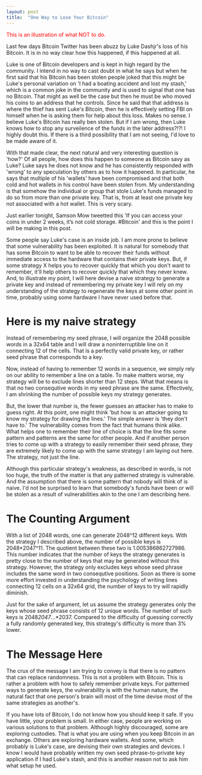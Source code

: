 ```yaml
---
layout: post
title:  "One Way to Lose Your Bitcoin"
---
```


<span style="color:red">This is an illustration of what NOT to do.</span>

Last few days Bitcoin Twitter has been abuzz by Luke Dashjr's loss of his Bitcoin. It is in no way clear how this happened, if this happened at all.

Luke is one of Bitcoin developers and is kept in high regard by the community. I intend in no way to cast doubt in what he says but when he first said that his Bitcoin has been stolen people joked that this might be Luke's personal variation on 'I had a boating accident and lost my stash,' which is a common joke in the community and is used to signal that one has no Bitcoin. That might as well be the case but then he must be who moved his coins to an address that he controls. Since he said that that address is where the thief has sent Luke's Bitcoin, then he is effectively setting FBI on himself when he is asking them for help about this loss. Makes no sense. I believe Luke's Bitcoin has really ben stolen. But if I am wrong, then Luke knows how to stop any surveilence of the funds in the later address?!?! I highly doubt this. If there is a third possibility that I am not seeing, I'd love to be made aware of it.

With that made clear, the next natural and very interesting question is 'how?' Of all people, how does this happen to someone as Bitcoin savy as Luke? Luke says he does not know and he has consistently responded with 'wrong' to any speculation by others as to how it happened. In particular, he says that multiple of his 'wallets' have been compromised and that both cold and hot wallets in his control have been stolen from. My understanding is that somehow the individual or group that stole Luke's funds managed to do so from more than one private key. That is, from at least one private key not associated with a hot wallet. This is very scary.

Just earlier tonight, Samson Mow tweetted this 'If you can access your coins in under 2 weeks, it’s not cold storage. #Bitcoin' and this is the point I will be making in this post.

Some people say Luke's case is an inside job. I am more prone to believe that some vulnerability has been exploited. It is natural for somebody that has some Bitcoin to want to be able to recover their funds without immediate access to the hardware that contains their private keys. But, if some strategy X helps you to recover quickly that which you don't want to remember, it'll help others to recover quickly that which they never knew. And, to illustrate my point, I will here devise a naive strategy to generate a private key and instead of remembering my private key I will rely on my understanding of the strategy to regenerate the keys at some other point in time, probably using some hardware I have never used before that.

Here is my naive strategy
=========================
Instead of remembering my seed phrase, I will organize the 2048 possible words in a 32x64 table and I will draw a noninterruptible line on it connecting 12 of the cells. That is a perfectly valid private key, or rather seed phrase that corresponds to a key.

Now, instead of having to remember 12 words in a sequence, we simply rely on our ability to remember a line on a table. To make matters worse, my strategy will be to exclude lines shorter than 12 steps. What that means is that no two consequtive words in my seed phrase are the same. Effectively, I am shrinking the number of possible keys my strategy generates.

But, the lower that number is, the fewer guesses an attacker has to make to guess right. At this point, one might think 'but how is an attacker going to know my strategy for drawing the lines.' The simple answer is 'they don't have to.' The vulnerability comes from the fact that humans think alike. What helps one to remember their line of choice is that the line fits some pattern and patterns are the same for other people. And if another person tries to come up with a strategy to easily remember their seed phrase, they are extremely likely to come up with the same strategy I am laying out here. The strategy, not just the line.

Although this particular strategy's weakness, as described in words, is not too huge, the truth of the matter is that any patterned strategy is vulnerable. And the assumption that there is some pattern that nobody will think of is naive. I'd not be surprised to learn that somebody's funds have been or will be stolen as a result of vulnerabilities akin to the one I am describing here.

The Counting Argument
=====================

With a list of 2048 words, one can generate 2048^12 different keys. With the strategy I described above, the number of possible keys is 2048*2047^11. The quotient between these two is 1.005386862727986. This number indicates that the number of keys the strategy generates is pretty close to the number of keys that may be generated without this strategy. However, the strategy only excludes keys whose seed phrase includes the same word in two consequtive positions. Soon as there is some more effort invested in understanding the psychology of writing lines connecting 12 cells on a 32x64 grid, the number of keys to try will rapidly diminish.

Just for the sake of argument, let us assume the strategy generates only the keys whose seed phrase consists of 12 unique words. The number of such keys is 2048*2047*...*2037. Compared to the difficulty of guessing correctly a fully randomly generated key, this strategy's difficulty is more than 3% lower.

The Message Here
======================

The crux of the message I am trying to convey is that there is no pattern that can replace randomness. This is not a problem with Bitcoin. This is rather a problem with how to safely remember private keys. For patterned ways to generate keys, the vulnerability is with the human nature, the natural fact that one person's brain will most of the time devise most of the same strategies as another's.

If you have lots of Bitcoin, I do not know how you should keep it safe. If you have little, your problem is small. In either case, people are working on various solutions to that problem. Although highly discouraged, some are exploring custodies. That is what you are using when you keep Bitcoin in an exchange. Others are exploring hardware wallets. And some, which probably is Luke's case, are devising their own strategies and devices. I know I would have probably written my own seed phrase-to-private key application if I had Luke's stash, and this is another reason not to ask him what setup he used.

